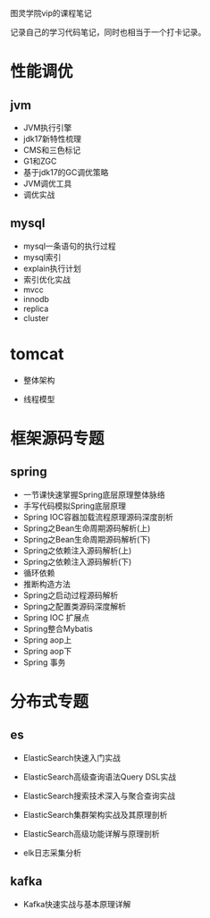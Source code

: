 图灵学院vip的课程笔记

记录自己的学习代码笔记，同时也相当于一个打卡记录。

# 性能调优

## jvm

- JVM执行引擎
- jdk17新特性梳理
- CMS和三色标记
- G1和ZGC
- 基于jdk17的GC调优策略
- JVM调优工具
- 调优实战

## mysql

- mysql一条语句的执行过程
- mysql索引
- explain执行计划
- 索引优化实战
- mvcc
- innodb
- replica
- cluster

# tomcat

- 整体架构

- 线程模型

# 框架源码专题

## spring

- 一节课快速掌握Spring底层原理整体脉络
- 手写代码模拟Spring底层原理
- Spring IOC容器加载流程原理源码深度剖析
- Spring之Bean生命周期源码解析(上)
- Spring之Bean生命周期源码解析(下)
- Spring之依赖注入源码解析(上)
- Spring之依赖注入源码解析(下)
- 循环依赖
- 推断构造方法
- Spring之启动过程源码解析
- Spring之配置类源码深度解析
- Spring IOC 扩展点
- Spring整合Mybatis
- Spring aop上
- Spring aop下
- Spring 事务

# 分布式专题

## es

- ElasticSearch快速入门实战

- ElasticSearch高级查询语法Query DSL实战

- ElasticSearch搜索技术深入与聚合查询实战

- ElasticSearch集群架构实战及其原理剖析

- ElasticSearch高级功能详解与原理剖析

- elk日志采集分析

## kafka

- Kafka快速实战与基本原理详解
